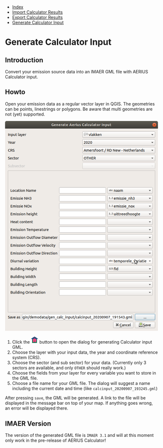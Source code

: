 * [Index](00_index.md)
* [Import Calculator Results](01_import_calc_results.md)
* [Export Calculator Results](02_export_calc_results.md)
* [Generate Calculator Input](03_generate_calc_input.md)

# Generate Calculator Input

## Introduction

Convert your emission source data into an IMAER GML file with AERIUS Calculator input.

## Howto

Open your emission data as a regular vector layer in QGIS. The geometries can be points, linestrings or polygons. Be aware that multi geometries are not (yet) supported.

![dialog](img/generate_aerius_calculator_input_dlg.png)

1. Click the ![import button](../ImaerPlugin/icon_generate_calc_input.png "import button") button to open the dialog for generating Calculator input GML.
2. Choose the layer with your input data, the year and coordinate reference system (CRS).
3. Choose the sector (and sub sector) for your data. (Currently only 3 sectors are available, and only `OTHER` should really work.)
4. Choose the fields from your layer for every variable you want to store in the GML file.
5. Choose a file name for your GML file. The dialog will suggest a name including the current date and time (like `calcinput_20200907_193245.gml`)

After pressing `save`, the GML will be generated. A link to the file will be displayed in the message bar on top of your map. If anything goes wrong, an error will be displayed there.

## IMAER Version

The version of the generated GML file is `IMAER 3.1` and will at this moment only work in the pre-release of AERIUS Calculator!
